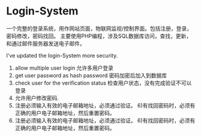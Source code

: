 # Login-System 

一个完整的登录系统，用作网站页面，物联网监视/控制界面。包括注册，登录，密码修改，密码找回。
主要使用PHP编程，涉及SQL数据库访问，查找，更新，和通过邮件服务器发送电子邮件。

I've updated the login-System more security.
1) allow multiple user login                允许多用户登录
2) get user password as hash password       密码加密后加入到数据库
3) check user for the verification status   检查用户状态，没有完成验证不可以登录
4) 允许用户修改密码.
5) 注册必须输入有效的电子邮箱地址，必须通过验证。
6)有找回密码时，必须有正确的用户电子邮箱地址，然后重置密码。
5) 注册必须输入有效的电子邮箱地址，必须通过验证。
6)有找回密码时，必须有正确的用户电子邮箱地址，然后重置密码。
